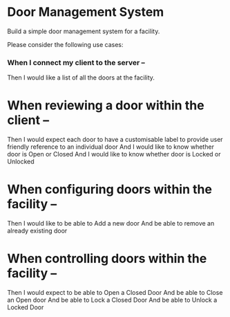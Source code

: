 # Door Management System
Build a simple door management system for a facility.

Please consider the following use cases:

### When I connect my client to the server –
Then I would like a list of all the doors at the facility.
# When reviewing a door within the client –
Then I would expect each door to have a customisable label to provide user friendly reference to an individual door
And I would like to know whether door is Open or Closed
And I would like to know whether door is Locked or Unlocked
# When configuring doors within the facility –
Then I would like to be able to Add a new door
And be able to remove an already existing door
# When controlling doors within the facility –
Then I would expect to be able to Open a Closed Door
And be able to Close an Open door
And be able to Lock a Closed Door
And be able to Unlock a Locked Door
